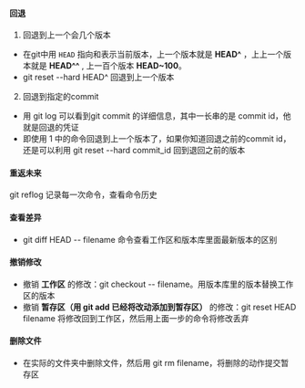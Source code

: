#### 回退

1. 回退到上一个会几个版本
- 在git中用 `HEAD` 指向和表示当前版本，上一个版本就是  **HEAD^** ，上上一个版本就是 **HEAD^^** , 上一百个版本 **HEAD~100**。
- git reset --hard HEAD^ 回退到上一个版本

2. 回退到指定的commit
- 用 git log 可以看到git commit 的详细信息，其中一长串的是 commit id，他就是回退的凭证
- 即使用 1 中的命令回退到上一个版本了，如果你知道回退之前的commit id，还是可以利用  git reset --hard commit_id 回到退回之前的版本

#### 重返未来

git reflog 记录每一次命令，查看命令历史

#### 查看差异

- git diff HEAD -- filename 命令查看工作区和版本库里面最新版本的区别

#### 撤销修改

- 撤销 **工作区** 的修改：git checkout -- filename。用版本库里的版本替换工作区的版本
- 撤销 **暂存区（用 git add 已经将改动添加到暂存区）** 的修改：git reset HEAD filename 将修改回到工作区，然后用上面一步的命令将修改丢弃

#### 删除文件

- 在实际的文件夹中删除文件，然后用 git rm filename，将删除的动作提交暂存区


